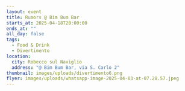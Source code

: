 ```yaml
---
layout: event
title: Rumors @ Bim Bum Bar
starts_at: 2025-04-18T20:00:00
ends_at: ""
all_day: false
tags:
  - Food & Drink
  - Divertimento
location:
  city: Robecco sul Naviglio
  address: "@ Bim Bum Bar, via S. Carlo 2"
thumbnail: images/uploads/divertimento6.png
flyer: images/uploads/whatsapp-image-2025-04-03-at-07.28.57.jpeg
---
```

